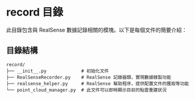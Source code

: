 # record 目錄

此目錄包含與 RealSense 數據記錄相關的模塊。以下是每個文件的簡要介紹：

## 目錄結構

```plaintext
record/
├── __init__.py             # 初始化文件
├── RealSenseRecorder.py    # RealSense 記錄器類，實現數據錄製功能
├── realsense_helper.py     # RealSense 幫助程序，提供配置文件的獲取等功能
└── point_cloud_manager.py  # 此文件可以即時顯示目前的點雲重建狀況
